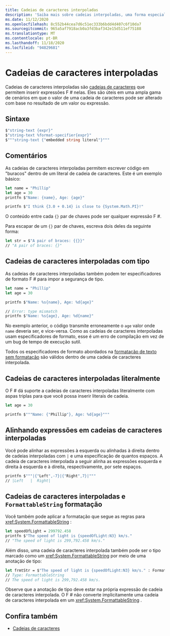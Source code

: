 ```yaml
---
title: Cadeias de caracteres interpoladas
description: 'Saiba mais sobre cadeias interpoladas, uma forma especial de cadeia de caracteres que permite inserir expressões F # diretamente dentro delas.'
ms.date: 11/12/2020
ms.openlocfilehash: 8c552b44cea7d6c51ec333b6bdd4d407c6f10da7
ms.sourcegitcommit: 965a5af7918acb0a3fd3baf342e15d511ef75188
ms.translationtype: MT
ms.contentlocale: pt-BR
ms.lasthandoff: 11/18/2020
ms.locfileid: "94829681"
---
```

# <a name="interpolated-strings"></a>Cadeias de caracteres interpoladas

Cadeias de caracteres interpoladas são [cadeias de caracteres](strings.md) que permitem inserir expressões F # nelas. Eles são úteis em uma ampla gama de cenários em que o valor de uma cadeia de caracteres pode ser alterado com base no resultado de um valor ou expressão.

## <a name="syntax"></a>Sintaxe

```fsharp
$"string-text {expr}"
$"string-text %format-specifier{expr}"
$"""string-text {"embedded string literal"}"""
```

## <a name="remarks"></a>Comentários

As cadeias de caracteres interpoladas permitem escrever código em "buracos" dentro de um literal de cadeia de caracteres. Este é um exemplo básico:

```fsharp
let name = "Phillip"
let age = 30
printfn $"Name: {name}, Age: {age}"

printfn $"I think {3.0 + 0.14} is close to {System.Math.PI}!"
```

O conteúdo entre cada `{}` par de chaves pode ser qualquer expressão F #.

Para escapar de um `{}` par de chaves, escreva dois deles da seguinte forma:

```fsharp
let str = $"A pair of braces: {{}}"
// "A pair of braces: {}"
```

## <a name="typed-interpolated-strings"></a>Cadeias de caracteres interpoladas com tipo

As cadeias de caracteres interpoladas também podem ter especificadores de formato F # para impor a segurança de tipo.

```fsharp
let name = "Phillip"
let age = 30

printfn $"Name: %s{name}, Age: %d{age}"

// Error: type mismatch
printfn $"Name: %s{age}, Age: %d{name}"
```

No exemplo anterior, o código transmite erroneamente o `age` valor onde `name` deveria ser, e vice-versa. Como as cadeias de caracteres interpoladas usam especificadores de formato, esse é um erro de compilação em vez de um bug de tempo de execução sutil.

Todos os especificadores de formato abordados na [formatação de texto sem formatação](plaintext-formatting.md) são válidos dentro de uma cadeia de caracteres interpolada.

## <a name="verbatim-interpolated-strings"></a>Cadeias de caracteres interpoladas literalmente

O F # dá suporte a cadeias de caracteres interpoladas literalmente com aspas triplas para que você possa inserir literais de cadeia.

```fsharp
let age = 30

printfn $"""Name: {"Phillip"}, Age: %d{age}"""
```

## <a name="aligning-expressions-in-interpolated-strings"></a>Alinhando expressões em cadeias de caracteres interpoladas

Você pode alinhar as expressões à esquerda ou alinhadas à direita dentro de cadeias interpoladas com `|` e uma especificação de quantos espaços. A cadeia de caracteres interpolada a seguir alinha as expressões esquerda e direita à esquerda e à direita, respectivamente, por sete espaços.

```fsharp
printfn $"""|{"Left",-7}|{"Right",7}|"""
// |Left   |  Right|
```

## <a name="interpolated-strings-and-formattablestring-formatting"></a>Cadeias de caracteres interpoladas e `FormattableString` formatação

Você também pode aplicar a formatação que segue as regras para <xref:System.FormattableString> :

```fsharp
let speedOfLight = 299792.458
printfn $"The speed of light is {speedOfLight:N3} km/s."
// "The speed of light is 299,792.458 km/s."
```

Além disso, uma cadeia de caracteres interpolada também pode ser o tipo marcado como um <xref:System.FormattableString> por meio de uma anotação de tipo:

```fsharp
let frmtStr = $"The speed of light is {speedOfLight:N3} km/s." : FormattableString
// Type: FormattableString
// The speed of light is 299,792.458 km/s.
```

Observe que a anotação de tipo deve estar na própria expressão de cadeia de caracteres interpolada. O F # não converte implicitamente uma cadeia de caracteres interpolada em um <xref:System.FormattableString> .

## <a name="see-also"></a>Confira também

* [Cadeias de caracteres](strings.md)
